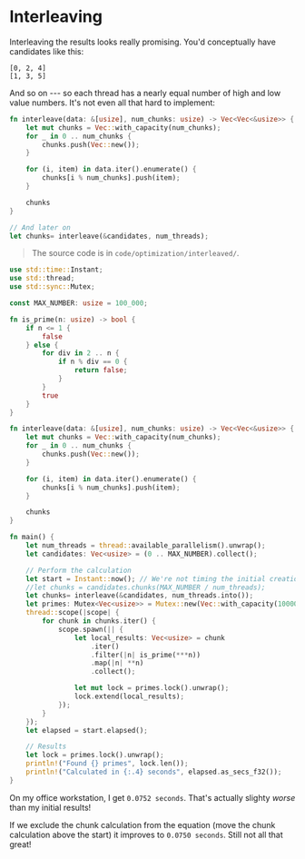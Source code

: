 # Interleaving

Interleaving the results looks really promising. You'd conceptually have candidates like this:

```
[0, 2, 4]
[1, 3, 5]
```

And so on --- so each thread has a nearly equal number of high and low value numbers. It's not even all that hard to implement:

```rust
fn interleave(data: &[usize], num_chunks: usize) -> Vec<Vec<&usize>> {
    let mut chunks = Vec::with_capacity(num_chunks);
    for _ in 0 .. num_chunks {
        chunks.push(Vec::new());
    }

    for (i, item) in data.iter().enumerate() {
        chunks[i % num_chunks].push(item);
    }

    chunks
}

// And later on
let chunks= interleave(&candidates, num_threads);
```

> The source code is in `code/optimization/interleaved/`.

```rust
use std::time::Instant;
use std::thread;
use std::sync::Mutex;

const MAX_NUMBER: usize = 100_000;

fn is_prime(n: usize) -> bool {
    if n <= 1 {
        false
    } else {
        for div in 2 .. n {
            if n % div == 0 {
                return false;
            }
        }
        true
    }
}

fn interleave(data: &[usize], num_chunks: usize) -> Vec<Vec<&usize>> {
    let mut chunks = Vec::with_capacity(num_chunks);
    for _ in 0 .. num_chunks {
        chunks.push(Vec::new());
    }

    for (i, item) in data.iter().enumerate() {
        chunks[i % num_chunks].push(item);
    }

    chunks
}

fn main() {
    let num_threads = thread::available_parallelism().unwrap();
    let candidates: Vec<usize> = (0 .. MAX_NUMBER).collect();

    // Perform the calculation
    let start = Instant::now(); // We're not timing the initial creation
    //let chunks = candidates.chunks(MAX_NUMBER / num_threads);
    let chunks= interleave(&candidates, num_threads.into());
    let primes: Mutex<Vec<usize>> = Mutex::new(Vec::with_capacity(10000));
    thread::scope(|scope| {
        for chunk in chunks.iter() {
            scope.spawn(|| {
                let local_results: Vec<usize> = chunk
                    .iter()
                    .filter(|n| is_prime(***n))
                    .map(|n| **n)
                    .collect();

                let mut lock = primes.lock().unwrap();
                lock.extend(local_results);
            });
        }
    });
    let elapsed = start.elapsed();

    // Results
    let lock = primes.lock().unwrap();
    println!("Found {} primes", lock.len());
    println!("Calculated in {:.4} seconds", elapsed.as_secs_f32());
}
```

On my office workstation, I get `0.0752 seconds`. That's actually slighty *worse* than my initial results!

If we exclude the chunk calculation from the equation (move the chunk calculation above the start) it improves to `0.0750 seconds`. Still not all that great!